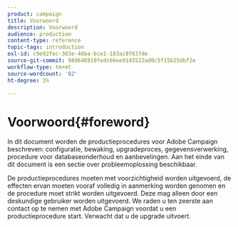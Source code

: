 ```yaml
---
product: campaign
title: Voorwoord
description: Voorwoord
audience: production
content-type: reference
topic-tags: introduction
exl-id: c9e92fec-383e-46ba-bce1-183ac8f637de
source-git-commit: 98d646919fedc66ee9145522ad0c5f15b25dbf2e
workflow-type: tm+mt
source-wordcount: '82'
ht-degree: 3%

---
```


# Voorwoord{#foreword}

In dit document worden de productieprocedures voor Adobe Campaign beschreven: configuratie, bewaking, upgradeproces, gegevensverwerking, procedure voor databaseonderhoud en aanbevelingen. Aan het einde van dit document is een sectie over probleemoplossing beschikbaar.

De productieprocedures moeten met voorzichtigheid worden uitgevoerd, de effecten ervan moeten vooraf volledig in aanmerking worden genomen en de procedure moet strikt worden uitgevoerd. Deze mag alleen door een deskundige gebruiker worden uitgevoerd. We raden u ten zeerste aan contact op te nemen met Adobe Campaign voordat u een productieprocedure start. Verwacht dat u de upgrade uitvoert.
